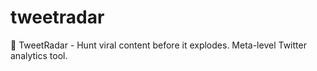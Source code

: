 # tweetradar
🚀 TweetRadar - Hunt viral content before it explodes. Meta-level Twitter analytics tool.
